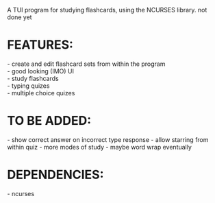 A TUI program for studying flashcards, using the NCURSES library. not done yet


<h1> FEATURES: </h1>
- create and edit flashcard sets from within the program <br />
- good looking (IMO) UI <br />
- study flashcards <br />
- typing quizes <br />
- multiple choice quizes <br />

<h1> TO BE ADDED:</h1>
- show correct answer on incorrect type response
- allow starring from within quiz
- more modes of study
- maybe word wrap eventually

<h1> DEPENDENCIES:</h1>
- ncurses
